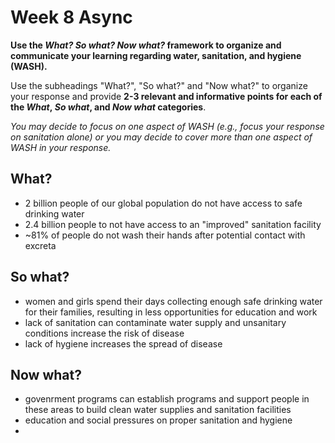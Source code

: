 # Week 8 Async
**Use the _What? So what? Now what?_ framework to organize and communicate your learning regarding water, sanitation, and hygiene (WASH).** 

Use the subheadings "What?", "So what?" and "Now what?" to organize your response and provide **2-3 relevant and informative points for each of the _What_, _So what_, and _Now what_ categories**. 

_You may decide to focus on one aspect of WASH (e.g., focus your response on sanitation alone) or you may decide to cover more than one aspect of WASH in your response._

## What?
- 2 billion people of our global population do not have access to safe drinking water
- 2.4 billion people to not have access to an "improved" sanitation facility
- ~81% of people do not wash their hands after potential contact with excreta
## So what?
- women and girls spend their days collecting enough safe drinking water for their families, resulting in less opportunities for education and work
- lack of sanitation can contaminate water supply and unsanitary conditions increase the risk of disease
- lack of hygiene increases the spread of disease 
## Now what?
- govenrment programs can establish programs and support people in these areas to build clean water supplies and sanitation facilities
- education and social pressures on proper sanitation and hygiene 
- 